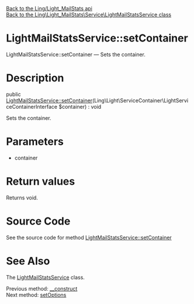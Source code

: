 [Back to the Ling/Light_MailStats api](https://github.com/lingtalfi/Light_MailStats/blob/master/doc/api/Ling/Light_MailStats.md)<br>
[Back to the Ling\Light_MailStats\Service\LightMailStatsService class](https://github.com/lingtalfi/Light_MailStats/blob/master/doc/api/Ling/Light_MailStats/Service/LightMailStatsService.md)


LightMailStatsService::setContainer
================



LightMailStatsService::setContainer — Sets the container.




Description
================


public [LightMailStatsService::setContainer](https://github.com/lingtalfi/Light_MailStats/blob/master/doc/api/Ling/Light_MailStats/Service/LightMailStatsService/setContainer.md)(Ling\Light\ServiceContainer\LightServiceContainerInterface $container) : void




Sets the container.




Parameters
================


- container

    


Return values
================

Returns void.








Source Code
===========
See the source code for method [LightMailStatsService::setContainer](https://github.com/lingtalfi/Light_MailStats/blob/master/Service/LightMailStatsService.php#L60-L63)


See Also
================

The [LightMailStatsService](https://github.com/lingtalfi/Light_MailStats/blob/master/doc/api/Ling/Light_MailStats/Service/LightMailStatsService.md) class.

Previous method: [__construct](https://github.com/lingtalfi/Light_MailStats/blob/master/doc/api/Ling/Light_MailStats/Service/LightMailStatsService/__construct.md)<br>Next method: [setOptions](https://github.com/lingtalfi/Light_MailStats/blob/master/doc/api/Ling/Light_MailStats/Service/LightMailStatsService/setOptions.md)<br>

